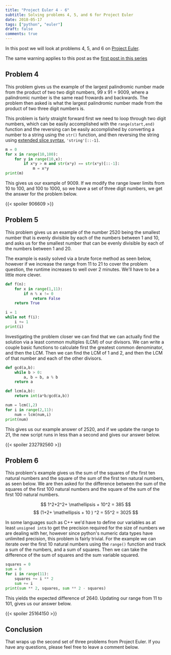 ```yaml
---
title: "Project Euler 4 - 6"
subtitle: Solving problems 4, 5, and 6 for Project Euler
date: 2018-05-17
tags: ["python", "euler"]
draft: false
comments: true
---
```


In this post we will look at problems 4, 5, and 6 on [Project Euler](projecteuler.net).
<!--more-->

The same warning applies to this post as the [first post in this series](/blog/project-euler-1-3/#warning)

## Problem 4

This problem gives us the example of the largest palindromic number made from the product of two two digit numbers, 99 x 91 = 9009, where a palindromic number is the same read frowards and backwards. The problem then asked is what the largest palindromic number made from the product of two three digit numbers is.

This problem is fairly straight forward first we need to loop through two digit numbers, which can be easily accomplished with the `range(start,end)` function and the reversing can be easily accomplished by converting a number to a string using the `str()` function, and then reversing the string using [extended slice syntax](https://docs.python.org/2/whatsnew/2.3.html#extended-slices), `'string'[::-1]`.

```python
m = 0
for x in range(10,100):
    for y in range(10,x):
        if x*y > m and str(x*y) == str(x*y)[::-1]:
            m = x*y
print(m)
```

This gives us our example of 9009. If we modify the range lower limits from 10 to 100, and 100 to 1000, so we have a set of three digit numbers, we get the answer for the problem below.

{{< spoiler 906609 >}}

## Problem 5

This problem gives us an example of the number 2520 being the smallest number that is evenly divisible by each of the numbers between 1 and 10, and asks us for the smallest number that can be evenly divisible by each of the numbers between 1 and 20.

The example is easily solved via a brute force method as seen below, however if we increase the range from 11 to 21 to cover the problem question, the runtime increases to well over 2 minutes. We'll have to be a little more clever.

```python
def f(n):
    for x in range(1,11):
        if n % x != 0
            return False
    return True

i = 1
while not f(i):
    i += 1
print(i)
```

Investigating the problem closer we can find that we can actually find the solution via a least common multiples (LCM) of our divisors. We can write a couple basic functions to calculate first the greatest common denominator, and then the LCM. Then we can find the LCM of 1 and 2, and then the LCM of that number and each of the other divisors.

```python
def gcd(a,b):
    while b > 0:
        a, b = b, a % b
    return a

def lcm(a,b):
    return int(a*b/gcd(a,b))

num = lcm(1,2)
for i in range(2,11):
    num = lcm(num,i)
print(num)
```

This gives us our example answer of 2520, and if we update the range to 21, the new script runs in less than a second and gives our answer below.

{{< spoiler 232792560 >}}

## Problem 6

This problem's example gives us the sum of the squares of the first ten natural numbers and the square of the sum of the first ten natural numbers, as seen below. We are then asked for the difference between the sum of the squares of the first 100 natural numbers and the square of the sum of the first 100 natural numbers.

$$
1^2+2^2+ \mathellipsis + 10^2 = 385
$$
$$
(1+2+ \mathellipsis + 10 ) ^2 = 55^2 = 3025
$$

In some languages such as C++ we'd have to define our variables as at least `unsigned int`s to get the precision required for the size of numbers we are dealing with her, however since python's numeric data types have unlimited precision, this problem is fairly trivial. For the example we can iterate over the first 10 natural numbers using the `range()` function and track a sum of the numbers, and a sum of squares. Then we can take the difference of the sum of squares and the sum variable squared.

```python
squares = 0
sum = 0
for i in range(11):
    squares += i ** 2
    sum += i
print(sum ** 2, squares, sum ** 2 - squares)
```

This yields the expected difference of 2640. Updating our range from 11 to 101, gives us our answer below.

{{< spoiler 25164150 >}}

## Conclusion

That wraps up the second set of three problems from Project Euler. If you have any questions, please feel free to leave a comment below.
